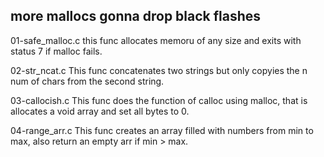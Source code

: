more mallocs gonna drop black flashes
----------------------------------------------
01-safe_malloc.c
this func allocates memoru of any size and exits with status 7 if malloc fails.

02-str_ncat.c
This func concatenates two strings but only copyies the n num of chars from the second string.

03-callocish.c
This func does the function of calloc using malloc, that is allocates a void array and set all bytes to 0.

04-range_arr.c
This func creates an array filled with numbers from min to max, also return an empty arr if min > max.
